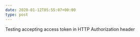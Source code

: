```yaml
---
date: 2020-01-12T05:55:07+00:00
type: post
---
```

Testing accepting access token in HTTP Authorization header
